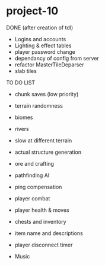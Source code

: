 # project-10

DONE (after creation of tdl)
- Logins and accounts
- Lighting & effect tables
- player password change
- dependancy of config from server
- refactor MasterTileDeparser
- slab tiles

TO DO LIST




- chunk saves (low priority)
- terrain randomness
- biomes
- rivers
- slow at different terrain

- actual structure generation
- ore and crafting
- pathfinding AI
- ping compensation
- player combat
- player health & moves
- chests and inventory
- item name and descriptions

- player disconnect timer


- Music






